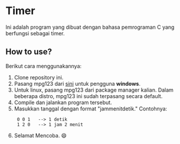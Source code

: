 # Timer

Ini adalah program yang dibuat dengan bahasa pemrograman C yang berfungsi sebagai timer. 

## How to use?

Berikut cara menggunakannya:
1. Clone repository ini.
2. Pasang mpg123 dari <a href="https://www.mpg123.de/download.shtml">sini</a> untuk pengguna **windows**.
3. Untuk linux, pasang mpg123 dari package manager kalian. Dalam beberapa distro, mpg123 ini sudah terpasang secara default.
4. Compile dan jalankan program tersebut.
5. Masukkan tanggal dengan format "jam<spasi>menit<spasi>detik."
   Contohnya:
   ```
    0 0 1   --> 1 detik
    1 2 0   --> 1 jam 2 menit
   ```
6. Selamat Mencoba. :smile:
